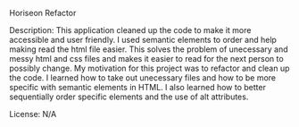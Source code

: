 Horiseon Refactor

Description: 
This application cleaned up the code to make it more accessible and user friendly. I used semantic elements to order and help making read the html file easier. This solves the problem of unecessary and messy html and css files and makes it easier to read for the next person to possibly change. My motivation for this project was to refactor and clean up the code. I learned how to take out unecessary files and how to be more specific with semantic elements in HTML. I also learned how to better sequentially order specific elements and the use of alt attributes.

License: N/A


 